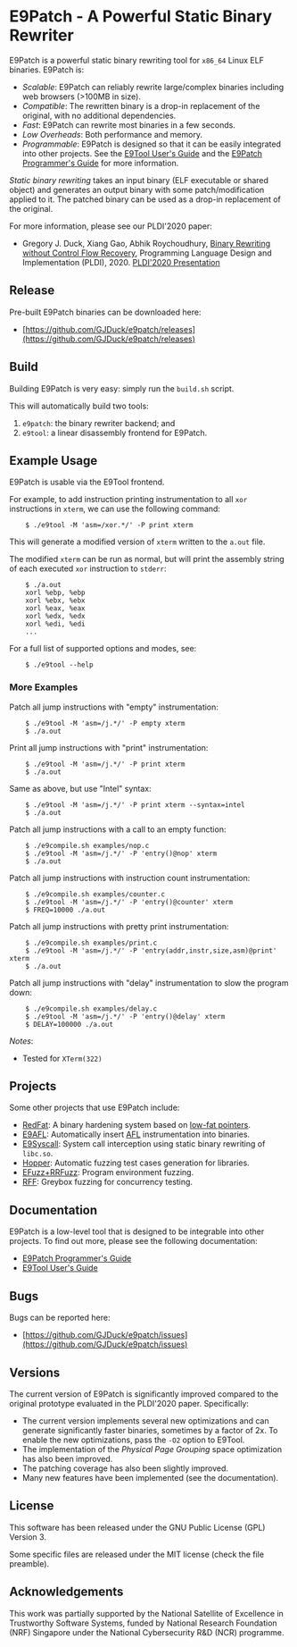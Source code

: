 # E9Patch - A Powerful Static Binary Rewriter

E9Patch is a powerful static binary rewriting tool for `x86_64` Linux ELF
binaries.
E9Patch is:

* *Scalable*: E9Patch can reliably rewrite large/complex binaries
  including web browsers (>100MB in size).
* *Compatible*: The rewritten binary is a drop-in replacement of the
  original, with no additional dependencies.
* *Fast*: E9Patch can rewrite most binaries in a few seconds.
* *Low Overheads*: Both performance and memory.
* *Programmable*: E9Patch is designed so that it can be easily integrated
  into other projects.
  See the [E9Tool User's Guide](https://github.com/GJDuck/e9patch/blob/master/doc/e9tool-user-guide.md) and the [E9Patch Programmer's Guide](https://github.com/GJDuck/e9patch/blob/master/doc/e9patch-programming-guide.md)
  for more information.

*Static binary rewriting* takes an input binary 
(ELF executable or shared object) and generates an output binary
with some patch/modification applied to it.
The patched binary can be used as a drop-in replacement of the original.

For more information, please see our PLDI'2020 paper:

* Gregory J. Duck, Xiang Gao, Abhik Roychoudhury, [Binary Rewriting without Control Flow Recovery](https://comp.nus.edu.sg/~gregory/papers/e9patch.pdf),
  Programming Language Design and Implementation (PLDI), 2020.
  [PLDI'2020 Presentation](https://www.youtube.com/watch?v=qK2ZCEStoG0)

## Release

Pre-built E9Patch binaries can be downloaded here:

* [https://github.com/GJDuck/e9patch/releases](https://github.com/GJDuck/e9patch/releases)

## Build

Building E9Patch is very easy: simply run the `build.sh` script.

This will automatically build two tools:

1. `e9patch`: the binary rewriter backend; and
2. `e9tool`: a linear disassembly frontend for E9Patch.

## Example Usage

E9Patch is usable via the E9Tool frontend.

For example, to add instruction printing instrumentation to all `xor`
instructions in `xterm`, we can use the following command:

        $ ./e9tool -M 'asm=/xor.*/' -P print xterm

This will generate a modified version of `xterm` written to the `a.out` file.

The modified `xterm` can be run as normal, but will print the assembly
string of each executed `xor` instruction to `stderr`:

        $ ./a.out
        xorl %ebp, %ebp
        xorl %ebx, %ebx
        xorl %eax, %eax
        xorl %edx, %edx
        xorl %edi, %edi
        ...

For a full list of supported options and modes, see:

        $ ./e9tool --help

### More Examples

Patch all jump instructions with "empty" instrumentation:

        $ ./e9tool -M 'asm=/j.*/' -P empty xterm
        $ ./a.out

Print all jump instructions with "print" instrumentation:

        $ ./e9tool -M 'asm=/j.*/' -P print xterm
        $ ./a.out

Same as above, but use "Intel" syntax:

        $ ./e9tool -M 'asm=/j.*/' -P print xterm --syntax=intel
        $ ./a.out

Patch all jump instructions with a call to an empty function:

        $ ./e9compile.sh examples/nop.c
        $ ./e9tool -M 'asm=/j.*/' -P 'entry()@nop' xterm
        $ ./a.out

Patch all jump instructions with instruction count instrumentation:

        $ ./e9compile.sh examples/counter.c
        $ ./e9tool -M 'asm=/j.*/' -P 'entry()@counter' xterm
        $ FREQ=10000 ./a.out

Patch all jump instructions with pretty print instrumentation:

        $ ./e9compile.sh examples/print.c
        $ ./e9tool -M 'asm=/j.*/' -P 'entry(addr,instr,size,asm)@print' xterm
        $ ./a.out

Patch all jump instructions with "delay" instrumentation to slow the
program down:

        $ ./e9compile.sh examples/delay.c
        $ ./e9tool -M 'asm=/j.*/' -P 'entry()@delay' xterm
        $ DELAY=100000 ./a.out

*Notes*:

* Tested for `XTerm(322)`

## Projects

Some other projects that use E9Patch include:

* [RedFat](https://github.com/GJDuck/RedFat): A binary hardening system based
  on [low-fat pointers](https://github.com/GJDuck/LowFat).
* [E9AFL](https://github.com/GJDuck/e9afl): Automatically insert
  [AFL](https://github.com/google/AFL) instrumentation into binaries.
* [E9Syscall](https://github.com/GJDuck/e9syscall): System call
  interception using static binary rewriting of `libc.so`.
* [Hopper](https://github.com/FuzzAnything/hopper): Automatic fuzzing test
  cases generation for libraries.
* [EFuzz+RRFuzz](https://github.com/GJDuck/RRFuzz): Program environment fuzzing.
* [RFF](https://doi.org/10.6084/m9.figshare.23911299): Greybox fuzzing for
  concurrency testing.

## Documentation

E9Patch is a low-level tool that is designed to be integrable into other
projects.
To find out more, please see the following documentation:

* [E9Patch Programmer's Guide](https://github.com/GJDuck/e9patch/blob/master/doc/e9patch-programming-guide.md)
* [E9Tool User's Guide](https://github.com/GJDuck/e9patch/blob/master/doc/e9tool-user-guide.md)

## Bugs

Bugs can be reported here:

* [https://github.com/GJDuck/e9patch/issues](https://github.com/GJDuck/e9patch/issues)

## Versions

The current version of E9Patch is significantly improved compared to
the original prototype evaluated in the PLDI'2020 paper.
Specifically:

* The current version implements several new optimizations and can generate
  significantly faster binaries, sometimes by a factor of 2x.
  To enable the new optimizations, pass the `-O2` option to E9Tool.
* The implementation of the *Physical Page Grouping* space optimization
  has also been improved.
* The patching coverage has also been slightly improved.
* Many new features have been implemented (see the documentation).

## License

This software has been released under the GNU Public License (GPL) Version 3.

Some specific files are released under the MIT license (check the file
preamble).

## Acknowledgements

This work was partially supported by the National Satellite of Excellence in
Trustworthy Software Systems, funded by National Research Foundation (NRF)
Singapore under the National Cybersecurity R&D (NCR) programme.

